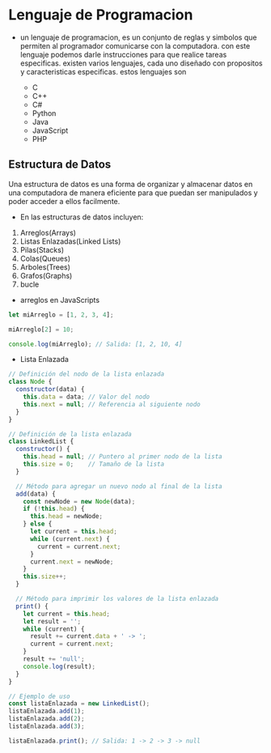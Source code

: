 # Lenguaje de Programacion

* un lenguaje de programacion, es un conjunto de reglas y simbolos que permiten
 al programador comunicarse con la computadora. 
con este lenguaje podemos darle instrucciones para que realice tareas especificas.
existen varios lenguajes, cada uno diseñado con propositos y caracteristicas especificas.
estos lenguajes son

    * C
    * C++
    * C#
    * Python
    * Java
    * JavaScript
    * PHP

## Estructura de Datos

Una estructura de datos es una forma de organizar y almacenar datos en una computadora
de manera eficiente para que puedan ser manipulados y poder acceder a ellos facilmente.

* En las estructuras de datos incluyen:

1. Arreglos(Arrays)
2. Listas Enlazadas(Linked Lists)
3. Pilas(Stacks)
4. Colas(Queues)
5. Arboles(Trees)
6. Grafos(Graphs)
7. bucle

* arreglos en JavaScripts
~~~javaScript
let miArreglo = [1, 2, 3, 4];

miArreglo[2] = 10;

console.log(miArreglo); // Salida: [1, 2, 10, 4]
~~~

* Lista Enlazada
~~~javaScript
// Definición del nodo de la lista enlazada
class Node {
  constructor(data) {
    this.data = data; // Valor del nodo
    this.next = null; // Referencia al siguiente nodo
  }
}

// Definición de la lista enlazada
class LinkedList {
  constructor() {
    this.head = null; // Puntero al primer nodo de la lista
    this.size = 0;    // Tamaño de la lista
  }

  // Método para agregar un nuevo nodo al final de la lista
  add(data) {
    const newNode = new Node(data);
    if (!this.head) {
      this.head = newNode;
    } else {
      let current = this.head;
      while (current.next) {
        current = current.next;
      }
      current.next = newNode;
    }
    this.size++;
  }

  // Método para imprimir los valores de la lista enlazada
  print() {
    let current = this.head;
    let result = '';
    while (current) {
      result += current.data + ' -> ';
      current = current.next;
    }
    result += 'null';
    console.log(result);
  }
}

// Ejemplo de uso
const listaEnlazada = new LinkedList();
listaEnlazada.add(1);
listaEnlazada.add(2);
listaEnlazada.add(3);

listaEnlazada.print(); // Salida: 1 -> 2 -> 3 -> null
~~~

